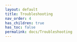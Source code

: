 ```yaml
---
layout: default
title: Troubleshooting
nav_order: 4
has_children: true
has_toc: false
permalink: docs/Troubleshooting
---
```

